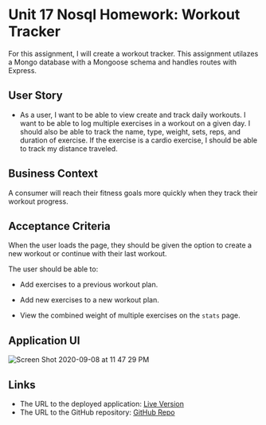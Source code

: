 # Unit 17 Nosql Homework: Workout Tracker

For this assignment, I will create a workout tracker. This assignment utilazes a Mongo database with a Mongoose schema and handles routes with Express.

## User Story

* As a user, I want to be able to view create and track daily workouts. I want to be able to log multiple exercises in a workout on a given day. I should also be able to track the name, type, weight, sets, reps, and duration of exercise. If the exercise is a cardio exercise, I should be able to track my distance traveled.

## Business Context

A consumer will reach their fitness goals more quickly when they track their workout progress.

## Acceptance Criteria

When the user loads the page, they should be given the option to create a new workout or continue with their last workout.

The user should be able to:

  * Add exercises to a previous workout plan.

  * Add new exercises to a new workout plan.

  * View the combined weight of multiple exercises on the `stats` page.

## Application UI

![Screen Shot 2020-09-08 at 11 47 29 PM](https://user-images.githubusercontent.com/60904436/92555638-b4dc2d80-f22d-11ea-9056-e5c36405a63f.png)

## Links

* The URL to the deployed application: [Live Version](https://workout-tracker011.herokuapp.com/)
* The URL to the GitHub repository: [GitHub Repo](https://github.com/dbreznay/Workout-Tracker/)
